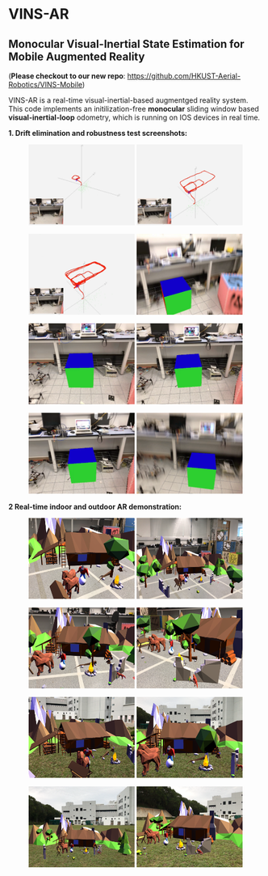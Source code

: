 # VINS-AR
## Monocular Visual-Inertial State Estimation for Mobile Augmented Reality

(**Please checkout to our new repo**: https://github.com/HKUST-Aerial-Robotics/VINS-Mobile)

VINS-AR is a real-time visual-inertial-based augmentged reality system. This code implements an initilization-free **monocular** sliding window based **visual-inertial-loop** odometry, which is running on IOS devices in real time. 


**1. Drift elimination and robustness test screenshots:**

<figure class="half">
    <a href="https://github.com/PeiliangLi/VINS-AR/blob/master/support_material
/2v.png" ><img src="https://github.com/PeiliangLi/VINS-AR/blob/master/support_material/2v.png" width="210" height="160"></a>
    <a href="https://github.com/PeiliangLi/VINS-AR/blob/master/support_material
/4v.png"><img src="https://github.com/PeiliangLi/VINS-AR/blob/master/support_material/4v.png" width="210" height="160"></a>
</figure>

<figure class="half">
    <a href="https://github.com/PeiliangLi/VINS-AR/blob/master/support_material
/7v.png" ><img src="https://github.com/PeiliangLi/VINS-AR/blob/master/support_material/7v.png" width="210" height="160"></a>
    <a href="https://github.com/PeiliangLi/VINS-AR/blob/master/support_material
/blur2.png"><img src="https://github.com/PeiliangLi/VINS-AR/blob/master/support_material/blur2.png" width="210" height="160"></a>
</figure>

<figure class="half">
    <a href="https://github.com/PeiliangLi/VINS-AR/blob/master/support_material
/2i.png" ><img src="https://github.com/PeiliangLi/VINS-AR/blob/master/support_material/2i.png" width="210" height="160"></a>
    <a href="https://github.com/PeiliangLi/VINS-AR/blob/master/support_material
/4i.png"><img src="https://github.com/PeiliangLi/VINS-AR/blob/master/support_material/4i.png" width="210" height="160"></a>
</figure>

<figure class="half">
    <a href="https://github.com/PeiliangLi/VINS-AR/blob/master/support_material
/7i.png" ><img src="https://github.com/PeiliangLi/VINS-AR/blob/master/support_material/7i.png" width="210" height="160"></a>
    <a href="https://github.com/PeiliangLi/VINS-AR/blob/master/support_material
/blur3.png"><img src="https://github.com/PeiliangLi/VINS-AR/blob/master/support_material/blur3.png" width="210" height="160"></a>
</figure>



**2 Real-time indoor and outdoor AR demonstration:**

<figure class="half">
    <a href="https://github.com/PeiliangLi/VINS-AR/blob/master/support_material
/indoor2.png" ><img src="https://github.com/PeiliangLi/VINS-AR/blob/master/support_material/indoor2.png" width="210" height="160"></a>
    <a href="https://github.com/PeiliangLi/VINS-AR/blob/master/support_material
/indoor1.png"><img src="https://github.com/PeiliangLi/VINS-AR/blob/master/support_material/indoor1.png" width="210" height="160"></a>
</figure>

<figure class="half">
    <a href="https://github.com/PeiliangLi/VINS-AR/blob/master/support_material
/indoor3.png" ><img src="https://github.com/PeiliangLi/VINS-AR/blob/master/support_material/indoor3.png" width="210" height="160"></a>
    <a href="https://github.com/PeiliangLi/VINS-AR/blob/master/support_material
/indoor4.png"><img src="https://github.com/PeiliangLi/VINS-AR/blob/master/support_material/indoor4.png" width="210" height="160"></a>
</figure>

<figure class="half">
    <a href="https://github.com/PeiliangLi/VINS-AR/blob/master/support_material
/farm3.png" ><img src="https://github.com/PeiliangLi/VINS-AR/blob/master/support_material/farm3.png" width="210" height="160"></a>
    <a href="https://github.com/PeiliangLi/VINS-AR/blob/master/support_material
/farm4.png"><img src="https://github.com/PeiliangLi/VINS-AR/blob/master/support_material/farm4.png" width="210" height="160"></a>
</figure>

<figure class="half">
    <a href="https://github.com/PeiliangLi/VINS-AR/blob/master/support_material
/farm1.png" ><img src="https://github.com/PeiliangLi/VINS-AR/blob/master/support_material/farm1.png" width="210" height="160"></a>
    <a href="https://github.com/PeiliangLi/VINS-AR/blob/master/support_material
/farm2.png"><img src="https://github.com/PeiliangLi/VINS-AR/blob/master/support_material/farm2.png" width="210" height="160"></a>
</figure>
